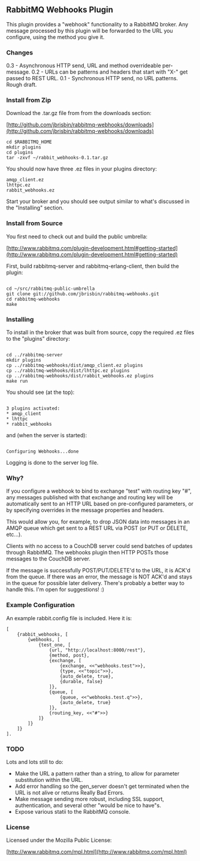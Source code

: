 ## RabbitMQ Webhooks Plugin

This plugin provides a "webhook" functionality to a RabbitMQ broker. 
Any message processed by this plugin will be forwarded to the URL 
you configure, using the method you give it. 

### Changes

0.3 - Asynchronous HTTP send, URL and method overrideable per-message.
0.2 - URLs can be patterns and headers that start with "X-" get passed to REST URL.
0.1 - Synchronous HTTP send, no URL patterns. Rough draft.

### Install from Zip

Download the .tar.gz file from from the downloads section:

[http://github.com/jbrisbin/rabbitmq-webhooks/downloads](http://github.com/jbrisbin/rabbitmq-webhooks/downloads)

<pre><code>cd $RABBITMQ_HOME
mkdir plugins
cd plugins
tar -zxvf ~/rabbit_webhooks-0.1.tar.gz
</code></pre>

You should now have three .ez files in your plugins directory:

<pre><code>amqp_client.ez
lhttpc.ez
rabbit_webhooks.ez
</code></pre>

Start your broker and you should see output similar to what's discussed in the "Installing" section.

### Install from Source

You first need to check out and build the public umbrella:

[http://www.rabbitmq.com/plugin-development.html#getting-started](http://www.rabbitmq.com/plugin-development.html#getting-started)

First, build rabbitmq-server and rabbitmq-erlang-client, then build the 
plugin:

<pre><code>
cd ~/src/rabbitmq-public-umbrella
git clone git://github.com/jbrisbin/rabbitmq-webhooks.git
cd rabbitmq-webhooks
make
</code></pre>

### Installing

To install in the broker that was built from source, copy the required 
.ez files to the "plugins" directory:

<pre><code>
cd ../rabbitmq-server
mkdir plugins
cp ../rabbitmq-webhooks/dist/amqp_client.ez plugins
cp ../rabbitmq-webhooks/dist/lhttpc.ez plugins
cp ../rabbitmq-webhooks/dist/rabbit_webhooks.ez plugins
make run
</code></pre>

You should see (at the top):

<pre><code>
3 plugins activated:
* amqp_client
* lhttpc
* rabbit_webhooks	
</code></pre>

and (when the server is started):

<pre><code>
Configuring Webhooks...done
</code></pre>

Logging is done to the server log file.

### Why?

If you configure a webhook to bind to exchange "test" with routing key 
"#", any messages published with that exchange and routing key will be 
automatically sent to an HTTP URL based on pre-configured parameters, or 
by specifying overrides in the message properties and headers.

This would allow you, for example, to drop JSON data into messages in an 
AMQP queue which get sent to a REST URL via POST (or PUT or DELETE, etc...). 

Clients with no access to a CouchDB server could send batches of updates 
through RabbitMQ. The webhooks plugin then HTTP POSTs those messages to the 
CouchDB server.

If the message is successfully POST/PUT/DELETE'd to the URL, it is ACK'd 
from the queue. If there was an error, the message is NOT ACK'd and stays in 
the queue for possible later delivery. There's probably a better way to handle 
this. I'm open for suggestions! :)

### Example Configuration

An example rabbit.config file is included. Here it is:

<pre><code>[
	{rabbit_webhooks, [
		{webhooks, [
			{test_one, [
				{url, "http://localhost:8000/rest"},
				{method, post},
				{exchange, [
					{exchange, &lt;&lt;"webhooks.test"&gt;&gt;},
					{type, &lt;&lt;"topic"&gt;&gt;},
					{auto_delete, true},
					{durable, false}
				]},
				{queue, [
					{queue, &lt;&lt;"webhooks.test.q"&gt;&gt;},
					{auto_delete, true}
				]},
				{routing_key, &lt;&lt;"#"&gt;&gt;}
			]}
		]}
	]}
].
</code></pre>

### TODO

Lots and lots still to do:

* Make the URL a pattern rather than a string, to allow for parameter 
  substitution within the URL.
* Add error handling so the gen_server doesn't get terminated when the 
  URL is not alive or returns Really Bad Errors.
* Make message sending more robust, including SSL support, authentication, 
  and several other "would be nice to have"s.
* Expose various statii to the RabbitMQ console.

### License

Licensed under the Mozilla Public License:

[http://www.rabbitmq.com/mpl.html](http://www.rabbitmq.com/mpl.html)